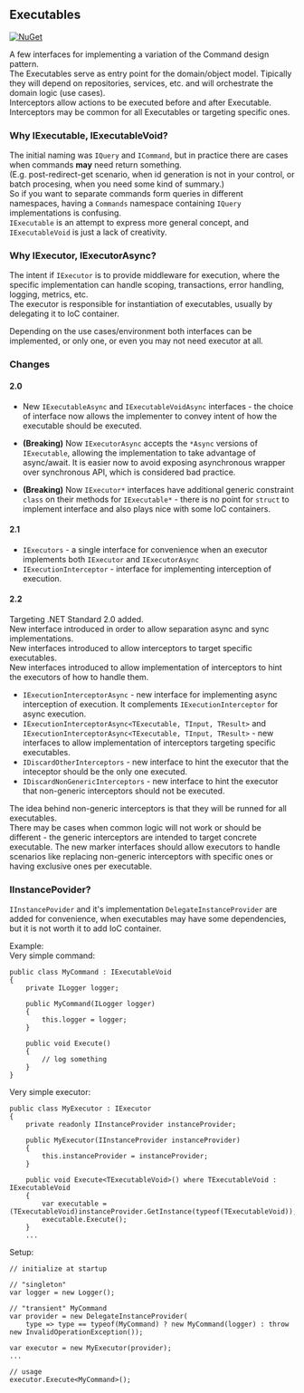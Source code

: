 ## Executables  

[![NuGet](https://img.shields.io/nuget/v/M.Executables.svg)](https://www.nuget.org/packages/M.Executables)

A few interfaces for implementing a variation of the Command design pattern.  
The Executables serve as entry point for the domain/object model. Tipically they will depend on repositories, services, etc. and will orchestrate the domain logic (use cases).    
Interceptors allow actions to be executed before and after Executable.  
Interceptors may be common for all Executables or targeting specific ones. 

### Why IExecutable, IExecutableVoid?  

The initial naming was `IQuery` and `ICommand`, but in practice there are cases when commands **may** need return something.  
(E.g. post-redirect-get scenario, when id generation is not in your control, or batch procesing, when you need some kind of summary.)  
So if you want to separate commands form queries in different namespaces, having a `Commands` namespace containing `IQuery` implementations is confusing.  
`IExecutable` is an attempt to express more general concept, and `IExecutableVoid` is just a lack of creativity.  

### Why IExecutor, IExecutorAsync?  

The intent if `IExecutor` is to provide middleware for execution, where the specific implementation can handle  scoping, transactions, error handling, logging, metrics, etc.  
The executor is responsible for instantiation of executables, usually by delegating it to IoC container. 
   
Depending on the use cases/environment both interfaces can be implemented, or only one, or even you may not need executor at all.  
  
### Changes  

#### 2.0

- New `IExecutableAsync` and `IExecutableVoidAsync` interfaces - the choice of interface now allows the implementer to convey intent of how the executable should be executed.  

- **(Breaking)** Now `IExecutorAsync` accepts the `*Async` versions of `IExecutable`, allowing the implementation to take advantage of async/await. It is easier now to avoid exposing asynchronous wrapper over synchronous API, which is considered bad practice.  

- **(Breaking)** Now `IExecutor*` interfaces have additional generic constraint `class` on their methods for `IExecutable*` - there is no point for `struct` to implement interface and also plays nice with some IoC containers.
  
#### 2.1  

- `IExecutors` - a single interface for convenience when an executor implements both  `IExecutor` and `IExecutorAsync`  
- `IExecutionInterceptor` - interface for implementing interception of execution.

#### 2.2  

Targeting .NET Standard 2.0 added.  
New interface introduced in order to allow separation async and sync implementations.  
New interfaces introduced to allow interceptors to target specific executables.  
New interfaces introduced to allow implementation of interceptors to hint the executors of how to handle them. 


- `IExecutionInterceptorAsync` - new interface for implementing async interception of execution. It complements `IExecutionInterceptor` for async execution.
- `IExecutionInterceptorAsync<TExecutable, TInput, TResult>` and `IExecutionInterceptorAsync<TExecutable, TInput, TResult>` - new interfaces to allow implementation of interceptors targeting specific executables.
- `IDiscardOtherInterceptors` - new interface to hint the executor that the inteceptor should be the only one executed.
- `IDiscardNonGenericInterceptors` - new interface to hint the executor that non-generic interceptors should not be executed. 

The idea behind non-generic interceptors is that they will be runned for all executables.  
There may be cases when common logic will not work or should be different - the generic interceptors are intended to target concrete executable. The new marker interfaces should allow executors to handle scenarios like replacing non-generic interceptors with specific ones or having exclusive ones per executable.  
  

### IInstancePovider?  

`IInstancePovider` and it's implementation `DelegateInstanceProvider` are added for convenience, when executables may have some dependencies, but it is not worth it to add IoC container.  

Example:  
Very simple command:

    public class MyCommand : IExecutableVoid
    {
        private ILogger logger;

        public MyCommand(ILogger logger)
        {
            this.logger = logger;
        }

        public void Execute()
        {
            // log something
        }
    }  

Very simple executor:

    public class MyExecutor : IExecutor
    {
        private readonly IInstanceProvider instanceProvider;

        public MyExecutor(IInstanceProvider instanceProvider)
        {
            this.instanceProvider = instanceProvider;
        }

        public void Execute<TExecutableVoid>() where TExecutableVoid : IExecutableVoid
        {
            var executable = (TExecutableVoid)instanceProvider.GetInstance(typeof(TExecutableVoid));
            executable.Execute();
        }
		...
       
 
Setup:  

	// initialize at startup
	
	// "singleton"
	var logger = new Logger();
	
	// "transient" MyCommand
	var provider = new DelegateInstanceProvider(
	    type => type == typeof(MyCommand) ? new MyCommand(logger) : throw new InvalidOperationException());
			
	var executor = new MyExecutor(provider);
	...
	
	// usage
	executor.Execute<MyCommand>();



